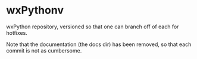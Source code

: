 wxPythonv
=========

wxPython repository, versioned so that one can branch off of each for hotfixes.

Note that the documentation (the docs dir) has been removed, so that each commit is
not as cumbersome.
